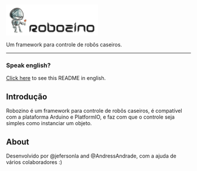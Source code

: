 ![Robozino Framework](logo.png)

Um framework para controle de robôs caseiros.

---

### Speak english?

[Click here](LEIAME.md) to see this README in english.

## Introdução

Robozino é um framework para controle de robôs caseiros, é compatível com
a plataforma Arduino e PlatformIO, e faz com que o controle seja simples
como instanciar um objeto.

## About

Desenvolvido por @jefersonla and @AndressAndrade, com a ajuda de vários
colaboradores :)

